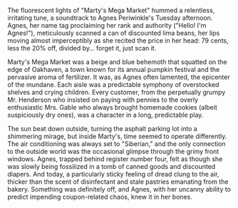 The fluorescent lights of "Marty's Mega Market" hummed a relentless, irritating tune, a soundtrack to Agnes Periwinkle's Tuesday afternoon. Agnes, her name tag proclaiming her rank and authority ("Hello! I'm Agnes!"), meticulously scanned a can of discounted lima beans, her lips moving almost imperceptibly as she recited the price in her head: 79 cents, less the 20% off, divided by… forget it, just scan it.

Marty's Mega Market was a beige and blue behemoth that squatted on the edge of Oakhaven, a town known for its annual pumpkin festival and the pervasive aroma of fertilizer. It was, as Agnes often lamented, the epicenter of the mundane. Each aisle was a predictable symphony of overstocked shelves and crying children. Every customer, from the perpetually grumpy Mr. Henderson who insisted on paying with pennies to the overly enthusiastic Mrs. Gable who always brought homemade cookies (albeit suspiciously dry ones), was a character in a long, predictable play.

The sun beat down outside, turning the asphalt parking lot into a shimmering mirage, but inside Marty's, time seemed to operate differently. The air conditioning was always set to "Siberian," and the only connection to the outside world was the occasional glimpse through the grimy front windows. Agnes, trapped behind register number four, felt as though she was slowly being fossilized in a tomb of canned goods and discounted diapers. And today, a particularly sticky feeling of dread clung to the air, thicker than the scent of disinfectant and stale pastries emanating from the bakery. Something was definitely off, and Agnes, with her uncanny ability to predict impending coupon-related chaos, knew it in her bones.
